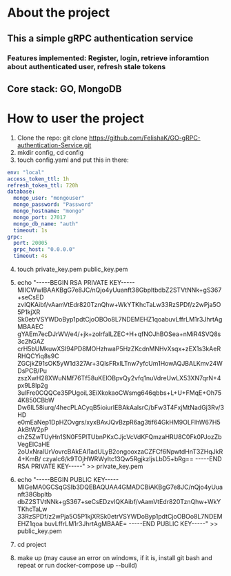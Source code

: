 # About the project
## This a simple gRPC authentication service

### Features implemented: Register, login, retrieve inforamtion about authenticated user, refresh stale tokens

## Core stack: GO, MongoDB

# How to user the project
 1. Clone the repo: git clone https://github.com/FelishaK/GO-gRPC-authentication-Service.git
 2. mkdir config, cd config
 3. touch config.yaml and put this in there:
  ```yaml
  env: "local"
  access_token_ttl: 1h
  refresh_token_ttl: 720h
  database:
    mongo_user: "mongouser"
    mongo_password: "Password"
    mongo_hostname: "mongo" 
    mongo_port: 27017
    mongo_db_name: "auth"
    timeout: 1s
  grpc:
    port: 20005
    grpc_host: "0.0.0.0"
    timeout: 4s
```
  4. touch private_key.pem public_key.pem
  5. echo "-----BEGIN RSA PRIVATE KEY-----
MIICWwIBAAKBgG7e8JC/nQjo4yUuanft38GbpltbdbZ2STVtNNk+gS367+seCsED
zvIQKAibf/vAamVtEdr820TznQhw+WkYTKhcTaLw33RzSPDf/z2wPja5O5P1kjXR
Sk0etrVSYWDoByp1pdtCjoOBOo8L7NDEMEHZ1qoabuvLffrLM1r3JhrtAgMBAAEC
gYAEm7ecDJrWV/e4/+jk+zolrfaILZEC+H+qfNOJhBOSea+nMiR4SVQ8s3c2hGAZ
crH5bUMkuwXSI94PD8MOHzhwaP5HzZKcdnMNHvXsqx+zEX1s3kAeRRHQCYiq8s9C
ZGCjkZ91sOK5yW1d327Ar+3QlsFRxlLTnw7yfcUm1HowAQJBALKmv24WDsPCB/Pu
zszXwH28XWuNMf76Tf58uKElOBpvQy2vfq1nuVdreUwLX53XN7qrN+4px9L8Ip2g
3ulFre0CQQCe35PUgoiL3EiXkokaoCWsmg646qbbs+L+U+FMqE+Oh754K850CBbW
Dw6IL58iurq/4hecPLACyqB5ioiurIEBAkAalsrC/bFw3T4FxjMtNadGj3Rv/3HD
e0mEaNep1DpHZOvgrs/xyxBAvJQvBzpR6ag3tif64GkHM9OLFlhW67H5AkBtW2pP
chZ5ZwTUyHn1SN0F5PlTUbnPKxCJjcVcVdKFQmzaHRU8C0Fk0PJozZbVegEICaHE
2oUxNralUrVovrcBAkEAl1adULyB2ongooxzaCZFCf6NpwtdHnT3ZHqJkR4+KmB/
czyaIc6/k9TOjHWRWyltc13Qw5RgjkzIjsLbD5+bRg==
-----END RSA PRIVATE KEY-----"  >> private_key.pem
6. echo "-----BEGIN PUBLIC KEY-----
MIGeMA0GCSqGSIb3DQEBAQUAA4GMADCBiAKBgG7e8JC/nQjo4yUuanft38Gbpltb
dbZ2STVtNNk+gS367+seCsEDzvIQKAibf/vAamVtEdr820TznQhw+WkYTKhcTaLw
33RzSPDf/z2wPja5O5P1kjXRSk0etrVSYWDoByp1pdtCjoOBOo8L7NDEMEHZ1qoa
buvLffrLM1r3JhrtAgMBAAE=
-----END PUBLIC KEY-----" >> public_key.pem

7. cd project
8. make up (may cause an error on windows, if it is, install git bash and repeat or run docker-compose up --build)
